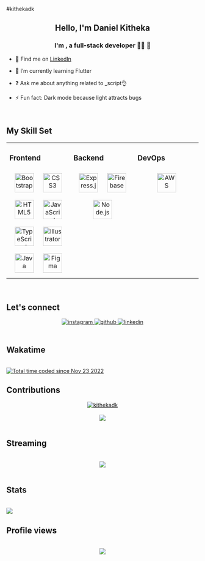 #kithekadk

<div align="center"><h2>Hello, I'm Daniel Kitheka</h2>
</div>  
  

### <div align="center">I'm , a full-stack developer 👨‍💻  🚀</div>  
  

- 🔭 Find me on <a href="https://www.linkedin.com/in/daniel-kakinyi-70a8b6222/">LinkedIn</a> 
  

- 🌱 I’m currently learning Flutter
  

- ❓ Ask me about anything related to _script👌  
  

- ⚡ Fun fact: Dark mode because light attracts bugs  
  

<br/>  


## My Skill Set  
<table><tr><td valign="top" width="33%">



### Frontend  
<div align="center">  
<a href="https://getbootstrap.com/docs/3.4/javascript/" target="_blank"><img style="margin: 10px" src="https://profilinator.rishav.dev/skills-assets/bootstrap-plain.svg" alt="Bootstrap" height="50" /></a>  
<a href="https://www.w3schools.com/css/" target="_blank"><img style="margin: 10px" src="https://profilinator.rishav.dev/skills-assets/css3-original-wordmark.svg" alt="CSS3" height="50" /></a>  
<a href="https://en.wikipedia.org/wiki/HTML5" target="_blank"><img style="margin: 10px" src="https://profilinator.rishav.dev/skills-assets/html5-original-wordmark.svg" alt="HTML5" height="50" /></a>  
<a href="https://www.javascript.com/" target="_blank"><img style="margin: 10px" src="https://profilinator.rishav.dev/skills-assets/javascript-original.svg" alt="JavaScript" height="50" /></a>  
<a href="https://www.typescriptlang.org/" target="_blank"><img style="margin: 10px" src="https://profilinator.rishav.dev/skills-assets/typescript-original.svg" alt="TypeScript" height="50" /></a>  
<a href="https://www.adobe.com/in/products/illustrator.html" target="_blank"><img style="margin: 10px" src="https://profilinator.rishav.dev/skills-assets/adobe_illustrator-icon.svg" alt="Illustrator" height="50" /></a>  
<a href="https://www.java.com/" target="_blank"><img style="margin: 10px" src="https://profilinator.rishav.dev/skills-assets/java-original-wordmark.svg" alt="Java" height="50" /></a>  
<a href="https://www.figma.com/" target="_blank"><img style="margin: 10px" src="https://profilinator.rishav.dev/skills-assets/figma-icon.svg" alt="Figma" height="50" /></a>  
</div>

</td><td valign="top" width="33%">



### Backend  
<div align="center">  
<a href="https://expressjs.com/" target="_blank"><img style="margin: 10px" src="https://profilinator.rishav.dev/skills-assets/express-original-wordmark.svg" alt="Express.js" height="50" /></a>  
<a href="https://firebase.google.com/" target="_blank"><img style="margin: 10px" src="https://profilinator.rishav.dev/skills-assets/firebase.png" alt="Firebase" height="50" /></a>  
<a href="https://nodejs.org/" target="_blank"><img style="margin: 10px" src="https://profilinator.rishav.dev/skills-assets/nodejs-original-wordmark.svg" alt="Node.js" height="50" /></a>  
</div>

</td><td valign="top" width="33%">



### DevOps  
<div align="center">  
<a href="https://aws.amazon.com/" target="_blank"><img style="margin: 10px" src="https://profilinator.rishav.dev/skills-assets/amazonwebservices-original-wordmark.svg" alt="AWS" height="50" /></a>  
</div>

</td></tr></table>  

<br/>  


## Let's connect
<div align="center">
<a href="https://instagram.com/_dan_dk" target="_blank">
<img src=https://img.shields.io/badge/instagram-%23000000.svg?&style=for-the-badge&logo=instagram&logoColor=white alt=instagram style="margin-bottom: 5px;" />
</a>
<a href="https://github.com/https://github.com/kithekadk" target="_blank">
<img src=https://img.shields.io/badge/github-%2324292e.svg?&style=for-the-badge&logo=github&logoColor=white alt=github style="margin-bottom: 5px;" />
</a>
<a href="https://www.linkedin.com/in/daniel-kakinyi-70a8b6222/" target="_blank">
<img src=https://img.shields.io/badge/linkedin-%231E77B5.svg?&style=for-the-badge&logo=linkedin&logoColor=white alt=linkedin style="margin-bottom: 5px;" />
</a>  
</div>  
  
<br/>
<h2>Wakatime</h2> <br/>
<a href="https://wakatime.com/@a9f256e1-4fa4-4208-8850-c23d552f4d7d"><img src="https://wakatime.com/badge/user/a9f256e1-4fa4-4208-8850-c23d552f4d7d.svg" alt="Total time coded since Nov 23 2022" /></a>

<br/>  

## Contributions
<div align="center">
<a href="">
  <img align="center" src="https://github-readme-streak-stats.herokuapp.com/?user=kithekadk&theme=algolia" alt="kithekadk" />
</a>
</div><br>
 
<div align="center"><img src="https://github-readme-stats.vercel.app/api?username=kithekadk&show_icons=true&count_private=true&hide_border=true" align="center"/></div>  

<br/>  


## Streaming 
  

<br/>  

<div align="center"><img src="https://spotify-github-profile.vercel.app/api/view?uid=314lxi324wwz4uezxas7mlppawai&cover_image=true&theme=default" /></div>  

<br/> 

## Stats

<br/>

<a href="">
  <img align="left" src="https://github-readme-stats.vercel.app/api?username=kithekadk&count_private=true&show_icons=true&theme=algolia">
</a>

<br/>

## Profile views

<br/>  
<div align="center"><img src="https://komarev.com/ghpvc/?username=kithekadk&&style=flat-square" align="center" /></div>
<br/>

